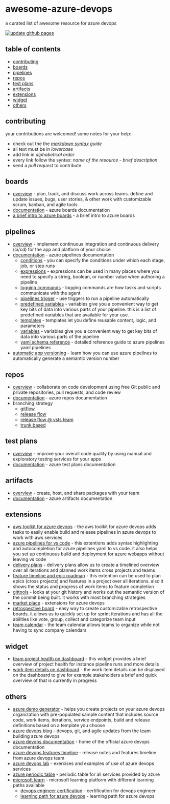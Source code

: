 # awesome-azure-devops
a curated list of awesome resource for azure devops

[![update github pages](https://github.com/martcus/awesome-azure-devops/actions/workflows/update.gh.pages.yml/badge.svg)](https://github.com/martcus/awesome-azure-devops/actions/workflows/update.gh.pages.yml)

## table of contents

* [contributing](#contributing)
* [boards](#boards)
* [pipelines](#pipelines)
* [repos](#repos)
* [test plans](#test-plans)
* [artifacts](#artifacts)
* [extensions](#extensions)
* [widget](#widget)
* [others](#others)

## contributing
your contributions are welcomed!
some notes for your help:
* check out the the _[markdown syntax](https://guides.github.com/features/mastering-markdown/) guide_
* all text must be in _lowercase_
* add link in _alphabetical order_
* every link follow the syntax: _name of the resource - brief description_
* send a _pull request_ to contribute

## boards
* [overview](https://azure.microsoft.com/en-us/services/devops/boards) - plan, track, and discuss work across teams. define and update issues, bugs, user stories, & other work with customizable scrum, kanban, and agile tools.
* [documentation](https://docs.microsoft.com/en-us/azure/devops/boards/index?view=azdevops) - azure boards documentation
* [a brief intro to azure boards](https://dev.to/azure/azurefunbytes-a-brief-intro-to-azure-boards-m84) - a brief intro to azure boards

## pipelines
* [overview](https://azure.microsoft.com/en-us/services/devops/pipelines/) - implement continuous integration and continuous delivery (ci/cd) for the app and platform of your choice
* [documentation](https://docs.microsoft.com/en-us/azure/devops/pipelines/index?view=azdevops) - azure pipelines documentation
  * [conditions](https://docs.microsoft.com/en-us/azure/devops/pipelines/process/conditions?view=azure-devops&tabs=yaml) - you can specify the conditions under which each stage, job, or step runs
  * [expressions](https://docs.microsoft.com/en-us/azure/devops/pipelines/process/expressions?view=azure-devops) - expressions can be used in many places where you need to specify a string, boolean, or number value when authoring a pipeline
  * [logging commands](https://docs.microsoft.com/en-us/azure/devops/pipelines/scripts/logging-commands?view=azure-devops&tabs=bash) - logging commands are how tasks and scripts communicate with the agent
  * [pipelines trigger](https://docs.microsoft.com/en-us/azure/devops/pipelines/build/triggers?view=azure-devops) - use triggers to run a pipeline automatically
  * [predefined variables](https://docs.microsoft.com/en-us/azure/devops/pipelines/build/variables?view=azure-devops&tabs=yaml) - variables give you a convenient way to get key bits of data into various parts of your pipeline. this is a list of predefined variables that are available for your use.
  * [templates](https://docs.microsoft.com/en-us/azure/devops/pipelines/process/templates?view=azure-devops) - templates let you define reusable content, logic, and parameters
  * [variables](https://docs.microsoft.com/en-us/azure/devops/pipelines/process/variables?view=azure-devops&tabs=yaml%2Cbatch) - variables give you a convenient way to get key bits of data into various parts of the pipeline
  * [yaml schema reference](https://docs.microsoft.com/en-us/azure/devops/pipelines/yaml-schema?view=azure-devops&tabs=schema%2Cparameter-schema) - detailed reference guide to azure pipelines yaml pipelines
* [automatic app versioning](https://www.wagner-dev.com/azure-pipelines-automatic-app-versioning.html) - learn how you can use azure pipelines to automatically generate a semantic version number

## repos
* [overview](https://azure.microsoft.com/en-us/services/devops/repos/) - collaborate on code development using free Git public and private repositories, pull requests, and code review
* [documentation](https://docs.microsoft.com/en-us/azure/devops/repos/index?view=azdevops) - azure repos documentation
* branching strategy
  * [gitflow](https://nvie.com/posts/a-successful-git-branching-model/)
  * [release flow](http://releaseflow.org/)
  * [release flow @ vsts team](https://devblogs.microsoft.com/devops/release-flow-how-we-do-branching-on-the-vsts-team/)
  * [trunk based](https://trunkbaseddevelopment.com/)

## test plans
* [overview](https://azure.microsoft.com/en-us/services/devops/test-plans/) - improve your overall code quality by using manual and exploratory testing services for your apps
* [documentation](https://docs.microsoft.com/en-us/azure/devops/test/index-tp?view=azdevops) - azure test plans documentation

## artifacts
* [overview](https://azure.microsoft.com/en-us/services/devops/artifacts/) - create, host, and share packages with your team
* [documentation](https://docs.microsoft.com/en-us/azure/devops/artifacts/index?view=azdevops) - azure artifacts documentation

## extensions
* [aws toolkit for azure devops](https://marketplace.visualstudio.com/items?itemname=amazonwebservices.aws-vsts-tools) - the aws toolkit for azure devops adds tasks to easily enable build and release pipelines in azure devops to work with aws services
* [azure pipelines for vs code](https://marketplace.visualstudio.com/items?itemName=ms-azure-devops.azure-pipelines) - this extentions adds syntax highlighting and autocompletion for azure pipelines yaml to vs code. it also helps you set up continuous build and deployment for azure webapps without leaving vs code
* [delivery plans](https://marketplace.visualstudio.com/items?itemname=ms.vss-plans) - delivery plans allow us to create a timelined overview over all iterations and planned work items cross projects and teams
* [feature timeline and epic roadmap](https://marketplace.visualstudio.com/items?itemname=ms-devlabs.workitem-feature-timeline-extension) - this extention can be used to plan epics (cross projects) and features in a project over all iterations. also it shows the status and progress of work items to feature completion
* [gittools](https://marketplace.visualstudio.com/items?itemName=gittools.gittools) -  looks at your git history and works out the semantic version of the commit being built. it works with most branching strategies 
* [market place](https://marketplace.visualstudio.com/azuredevops) - extensions for azure devops
* [retrospective board](https://marketplace.visualstudio.com/items?itemname=ms-devlabs.team-retrospectives) - easy way to create customizable retrospective boards. it allows us to quickly set up for sprint iterations and has all the abilities like vote, group, collect and categorize team input
* [team calendar](https://marketplace.visualstudio.com/items?itemname=ms-devlabs.team-calendar) - the team calendar allows teams to organize while not having to sync company calendars

## widget
* [team project health on dashboard](https://marketplace.visualstudio.com/items?itemname=ms-devlabs.teamprojecthealth) - this widget provides a brief overview of project health for instance pipeline runs and more details
* [work item details on dashboard](https://marketplace.visualstudio.com/items?itemname=ms-devlabs.workitemdetails) - the work item details can be displayed on the dashboard to give for example stakeholders a brief and quick overview of that is currently in progress

## others
* [azure demo generator](https://azuredevopsdemogenerator.azurewebsites.net/) - helps you create projects on your azure devops organization with pre-populated sample content that includes source code, work items, iterations, service endpoints, build and release definitions based on a template you choose
* [azure devops blog](https://devblogs.microsoft.com/devops/) - devops, git, and agile updates from the team building azure devops
* [azure devops documentation](https://github.com/MicrosoftDocs/azure-devops-docs) -  home of the official azure devops documentation
* [azure devops features timeline](https://docs.microsoft.com/en-us/azure/devops/release-notes/) - release notes and features timeline from azure devops team
* [azure devops lab](https://azuredevopslabs.com/) - exercises and examples of use of azure devops services
* [azure periodic table](http://www.concurrency.com/landing/azure-periodic-table) - periodic table for all services provided by azure
* [microsoft learn](https://docs.microsoft.com/en-us/learn/) - microsoft learning platform with different learning paths available
  * [devops engineer certification](https://docs.microsoft.com/en-us/learn/certifications/roles/devops-engineer) - certification for devops engineer
  * [learning path for azure devops](https://docs.microsoft.com/en-us/learn/paths/evolve-your-devops-practices/) - learning path for azure devops
